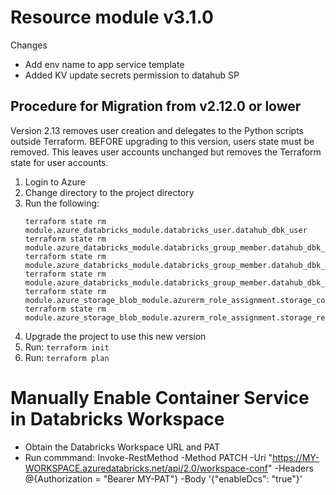 # Resource module v3.1.0

Changes

- Add env name to app service template
- Added KV update secrets permission to datahub SP

## Procedure for Migration from v2.12.0 or lower

Version 2.13 removes user creation and delegates to the Python scripts outside Terraform. BEFORE upgrading to this version, users state must be removed. This leaves user accounts unchanged but removes the Terraform state for user accounts.

1. Login to Azure
2. Change directory to the project directory
3. Run the following:
    ```
    terraform state rm module.azure_databricks_module.databricks_user.datahub_dbk_user
    terraform state rm module.azure_databricks_module.databricks_group_member.datahub_dbk_admin_member
    terraform state rm module.azure_databricks_module.databricks_group_member.datahub_dbk_lead_member
    terraform state rm module.azure_databricks_module.databricks_group_member.datahub_dbk_all_member
    terraform state rm module.azure_storage_blob_module.azurerm_role_assignment.storage_contributor_assignment
    terraform state rm module.azure_storage_blob_module.azurerm_role_assignment.storage_reader_assignment     
    ```
4. Upgrade the project to use this new version
5. Run: `terraform init`
6. Run: `terraform plan`

# Manually Enable Container Service in Databricks Workspace
- Obtain the Databricks Workspace URL and PAT
- Run commmand: Invoke-RestMethod -Method PATCH -Uri "https://MY-WORKSPACE.azuredatabricks.net/api/2.0/workspace-conf" -Headers @{Authorization = "Bearer MY-PAT"} -Body '{"enableDcs": "true"}'
